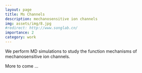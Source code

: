 ```yaml
---
layout: page
title: Ms Channels
description: mechanosensitive ion channels
img: assets/img/8.jpg
#redirect: http://www.songlab.cn/
importance: 2
category: work
---
```


We perform MD simulations to study the function mechanisms of mechanosensitive ion channels.

More to come ...
